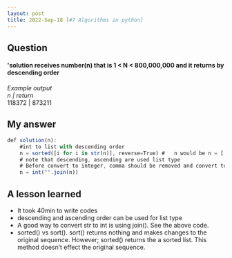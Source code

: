 ```yaml
---
layout: post
title: 2022-Sep-18 [#7 Algorithms in python]
---
```

## Question
#### 'solution receives number(n) that is 1 < N < 800,000,000 and it returns by descending order 

_Example output_    <br>
_n     |   return_    <br>
118372 |    873211      <br>

## My answer

```javascript
def solution(n):
    #int to list with descending order   
    n = sorted([i for i in str(n)], reverse=True) #   n would be n = ['8','7','3','2','1','1']
    # note that descending, ascending are used list type
    # Before convert to integer, comma should be removed and convert to Integer
    n = int("".join(n))    
```

## A lesson learned
- It took 40min to write codes
- descending and ascending order can be used for list type
- A good way to convert str to int is using join(). See the above code.
- sorted() vs sort(). sort() returns nothing and makes changes to the original sequence. However; sorted() returns the a sorted list. This method doesn’t effect the original sequence. 